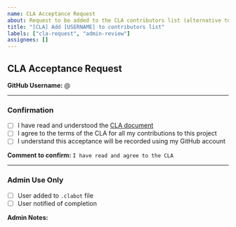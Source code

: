 ```yaml
---
name: CLA Acceptance Request
about: Request to be added to the CLA contributors list (alternative to PR comment)
title: "[CLA] Add [USERNAME] to contributors list"
labels: ["cla-request", "admin-review"]
assignees: []
---
```


## CLA Acceptance Request

**GitHub Username:** @<!-- Your GitHub username here -->

---

### Confirmation

- [ ] I have read and understood the [CLA document](https://github.com/0xPolygonHermez/clabot-config/blob/master/CLA%20Zisk.pdf)
- [ ] I agree to the terms of the CLA for all my contributions to this project
- [ ] I understand this acceptance will be recorded using my GitHub account

**Comment to confirm:** `I have read and agree to the CLA`

---

### Admin Use Only

- [ ] User added to `.clabot` file
- [ ] User notified of completion

**Admin Notes:**
<!-- Internal notes for CLA processing -->
